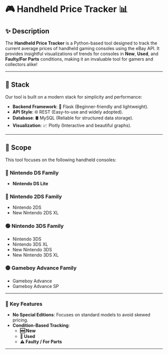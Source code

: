 # 🎮 Handheld Price Tracker 📊

## ✨ Description
The **Handheld Price Tracker** is a Python-based tool designed to track the current average prices of handheld gaming consoles using the eBay API. It provides insightful visualizations of trends for consoles in **New**, **Used**, and **Faulty/For Parts** conditions, making it an invaluable tool for gamers and collectors alike!

---

## 🔧 Stack
Our tool is built on a modern stack for simplicity and performance:
- **Backend Framework**: 🐍 Flask (Beginner-friendly and lightweight).
- **API Style**: 🌐 REST (Easy-to-use and widely adopted).
- **Database**: 🛢️ MySQL (Reliable for structured data storage).
- **Visualization**: 📈 Plotly (Interactive and beautiful graphs).

---

## 🎯 Scope
This tool focuses on the following handheld consoles:

### 🔵 **Nintendo DS Family**
- **Nintendo DS Lite**

### 🔴 **Nintendo 2DS Family**
- Nintendo 2DS
- New Nintendo 2DS XL

### 🟢 **Nintendo 3DS Family**
- Nintendo 3DS
- Nintendo 3DS XL
- New Nintendo 3DS
- New Nintendo 3DS XL

### 🟡 **Gameboy Advance Family**
- Gameboy Advance
- Gameboy Advance SP

---

### 🚀 Key Features
- **No Special Editions**: Focuses on standard models to avoid skewed pricing.
- **Condition-Based Tracking**:
  - **🆕 New**
  - **🔄 Used**
  - **⚠️ Faulty / For Parts**

---